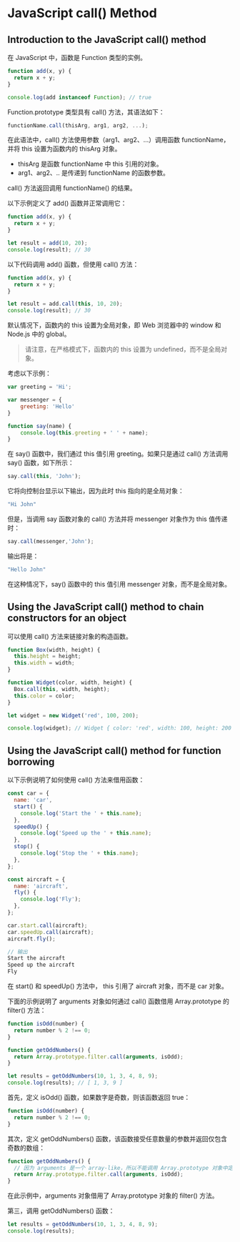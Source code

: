 # JavaScript call() Method

## Introduction to the JavaScript call() method

在 JavaScript 中，函数是 Function 类型的实例。

```js
function add(x, y) {
  return x + y;
}

console.log(add instanceof Function); // true
```

Function.prototype 类型具有 call() 方法，其语法如下：

```js
functionName.call(thisArg, arg1, arg2, ...);
```

在此语法中，call() 方法使用参数（arg1、arg2、...）调用函数 functionName，并将 this 设置为函数内的 thisArg 对象。

- thisArg 是函数 functionName 中 this 引用的对象。
- arg1、arg2、.. 是传递到 functionName 的函数参数。

call() 方法返回调用 functionName() 的结果。

以下示例定义了 add() 函数并正常调用它：

```js
function add(x, y) {
  return x + y;
}

let result = add(10, 20);
console.log(result); // 30
```

以下代码调用 add() 函数，但使用 call() 方法：

```js
function add(x, y) {
  return x + y;
}

let result = add.call(this, 10, 20);
console.log(result); // 30
```

默认情况下，函数内的 this 设置为全局对象，即 Web 浏览器中的 window 和 Node.js 中的 global。

> 请注意，在严格模式下，函数内的 this 设置为 undefined，而不是全局对象。

考虑以下示例：

```js
var greeting = 'Hi';

var messenger = {
    greeting: 'Hello'
}

function say(name) {
    console.log(this.greeting + ' ' + name);
}
```

在 say() 函数中，我们通过 this 值引用 greeting。如果只是通过 call() 方法调用 say() 函数，如下所示：

```js
say.call(this, 'John');
```

它将向控制台显示以下输出，因为此时 this 指向的是全局对象：

```js
"Hi John"
```

但是，当调用 say 函数对象的 call() 方法并将 messenger 对象作为 this 值传递时：

```js
say.call(messenger,'John');
```

输出将是：

```js
"Hello John"
```

在这种情况下，say() 函数中的 this 值引用 messenger 对象，而不是全局对象。

## Using the JavaScript call() method to chain constructors for an object

可以使用 call() 方法来链接对象的构造函数。

```js
function Box(width, height) {
  this.height = height;
  this.width = width;
}

function Widget(color, width, height) {
  Box.call(this, width, height);
  this.color = color;
}

let widget = new Widget('red', 100, 200);

console.log(widget); // Widget { color: 'red', width: 100, height: 200 }
```

## Using the JavaScript call() method for function borrowing

以下示例说明了如何使用 call() 方法来借用函数：

```js
const car = {
  name: 'car',
  start() {
    console.log('Start the ' + this.name);
  },
  speedUp() {
    console.log('Speed up the ' + this.name);
  },
  stop() {
    console.log('Stop the ' + this.name);
  },
};

const aircraft = {
  name: 'aircraft',
  fly() {
    console.log('Fly');
  },
};

car.start.call(aircraft);
car.speedUp.call(aircraft);
aircraft.fly();

// 输出
Start the aircraft
Speed up the aircraft
Fly
```

在 start() 和 speedUp() 方法中， this 引用了 aircraft 对象，而不是 car 对象。

下面的示例说明了 arguments 对象如何通过 call() 函数借用 Array.prototype 的 filter() 方法：

```js
function isOdd(number) {
  return number % 2 !== 0;
}

function getOddNumbers() {
  return Array.prototype.filter.call(arguments, isOdd);
}

let results = getOddNumbers(10, 1, 3, 4, 8, 9);
console.log(results); // [ 1, 3, 9 ]
```

首先，定义 isOdd() 函数，如果数字是奇数，则该函数返回 true：

```js
function isOdd(number) {
  return number % 2 !== 0;
}
```

其次，定义 getOddNumbers() 函数，该函数接受任意数量的参数并返回仅包含奇数的数组：

```js
function getOddNumbers() {
  // 因为 arguments 是一个 array-like，所以不能调用 Array.prototype 对象中定义的 filter 等数组方法
  return Array.prototype.filter.call(arguments, isOdd);
}
```

在此示例中，arguments 对象借用了 Array.prototype 对象的 filter() 方法。

第三，调用 getOddNumbers() 函数：

```js
let results = getOddNumbers(10, 1, 3, 4, 8, 9);
console.log(results);
```